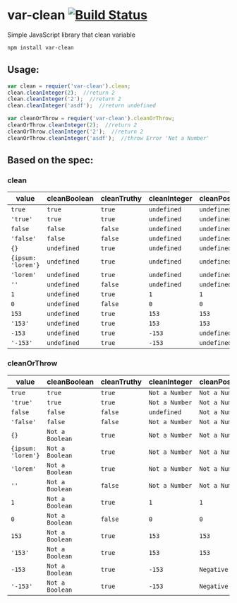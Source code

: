 # var-clean [![Build Status](https://travis-ci.org/tanhauhau/clean.svg?branch=master)](https://travis-ci.org/tanhauhau/clean)

Simple JavaScript library that clean variable

```bash
npm install var-clean
```

Usage:
----

```JavaScript
var clean = requier('var-clean').clean;
clean.cleanInteger(2);  //return 2
clean.cleanInteger('2');  //return 2
clean.cleanInteger('asdf');  //return undefined

var cleanOrThrow = requier('var-clean').cleanOrThrow;
cleanOrThrow.cleanInteger(2);  //return 2
cleanOrThrow.cleanInteger('2');  //return 2
cleanOrThrow.cleanInteger('asdf');  //throw Error 'Not a Number'
```

Based on the spec:
-----

### clean

value | cleanBoolean | cleanTruthy | cleanInteger | cleanPositiveInteger | cleanString | cleanOnlyString
---|---|---|---|---|---|---
`true` | `true` | `true` | `undefined` | `undefined` | `'true'` | `undefined`
`'true'` | `true` | `true` | `undefined` | `undefined` | `'true'` | `'true'`
`false` | `false` | `false` | `undefined` | `undefined` | `'false'` | `undefined`
`'false'` | `false` | `false` | `undefined` | `undefined` | `'false'` | `'false'`
`{}` | `undefined` | `true` | `undefined` | `undefined` | `undefined` | `undefined`
`{ipsum: 'lorem'}` | `undefined` | `true` | `undefined` | `undefined` | `undefined` | `undefined`
`'lorem'` | `undefined` | `true` | `undefined` | `undefined` | `'lorem'` | `'lorem'`
`''` | `undefined` | `false` | `undefined` | `undefined` | `''` | `''`
`1` | `undefined` | `true` | `1` | `1` | `'1'` | `undefined`
`0` | `undefined` | `false` | `0` | `0` | `'0'` | `undefined`
`153` | `undefined` | `true` | `153` | `153` | `'153'` | `undefined`
`'153'` | `undefined` | `true` | `153` | `153` | `'153'` | `'153'`
`-153` | `undefined` | `true` | `-153` | `undefined` | `'-153'` | `undefined`
`'-153'` | `undefined` | `true` | `-153` | `undefined` | `-'153'` | `-'153'`

### cleanOrThrow

value | cleanBoolean | cleanTruthy | cleanInteger | cleanPositiveInteger | cleanString | cleanOnlyString
---|---|---|---|---|---|---
`true` | `true` | `true` | `Not a Number` | `Not a Number` | `'true'` | `Not a String`
`'true'` | `true` | `true` | `Not a Number` | `Not a Number` | `'true'` | `'true'`
`false` | `false` | `false` | `undefined` | `Not a Number` | `'false'` | `Not a String`
`'false'` | `false` | `false` | `Not a Number` | `Not a Number` | `'false'` | `'false'`
`{}` | `Not a Boolean` | `true` | `Not a Number` | `Not a Number` | `Not a String` | `Not a String`
`{ipsum: 'lorem'}` | `Not a Boolean` | `true` | `Not a Number` | `Not a Number` | `Not a String` | `Not a String`
`'lorem'` | `Not a Boolean` | `true` | `Not a Number` | `Not a Number` | `'lorem'` | `'lorem'`
`''` | `Not a Boolean` | `false` | `Not a Number` | `Not a Number` | `''` | `''`
`1` | `Not a Boolean` | `true` | `1` | `1` | `'1'` | `Not a String`
`0` | `Not a Boolean` | `false` | `0` | `0` | `'0'` | `Not a String`
`153` | `Not a Boolean` | `true` | `153` | `153` | `'153'` | `Not a String`
`'153'` | `Not a Boolean` | `true` | `153` | `153` | `'153'` | `'153'`
`-153` | `Not a Boolean` | `true` | `-153` | `Negative number` | `'-153'` | `Not a String`
`'-153'` | `Not a Boolean` | `true` | `-153` | `Negative number` | `-'153'` | `-'153'`
